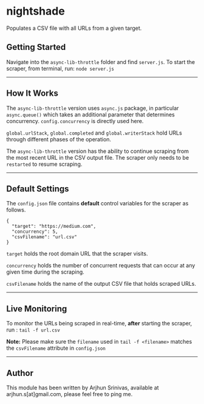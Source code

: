 # nightshade
Populates a CSV file with all URLs from a given target.

## Getting Started
Navigate into the `async-lib-throttle` folder and find `server.js`.
To start the scraper, from terminal, run: `node server.js`
___

## How It Works
The `async-lib-throttle` version uses `async.js` package, in particular `async.queue()` which takes an additional parameter that determines concurrency. `config.concurrency` is directly used here.

`global.urlStack`, `global.completed` and `global.writerStack` hold URLs through different phases of the operation.

The `async-lib-throttle` version has the ability to continue scraping from the most recent URL in the CSV output file. The scraper only needs to be `restarted` to resume scraping.
___

## Default Settings
The `config.json` file contains **default** control variables for the scraper as follows.
```
{
  "target": "https://medium.com",
  "concurrency": 5,
  "csvFilename": "url.csv"
}
```
`target` holds the root domain URL that the scraper visits.

`concurrency` holds the number of concurrent requests that can occur at any given time during the scraping.

`csvFilename` holds the name of the output CSV file that holds scraped URLs.
___

## Live Monitoring
To monitor the URLs being scraped in real-time, **after** starting the scraper, run :
`tail -f url.csv`

**Note:** Please make sure the `filename` used in `tail -f <filename>` matches the `csvFilename` attribute in `config.json`
___

## Author
This module has been written by Arjhun Srinivas, available at arjhun.s[at]gmail.com, please feel free to ping me.
